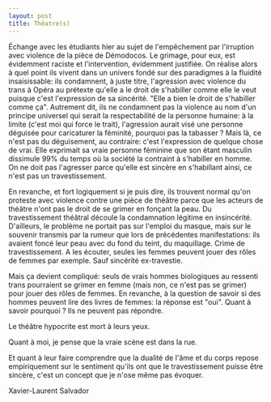 ```yaml
---
layout: post
title: Thêatre(s)
---
```

Échange avec les étudiants hier au sujet de l'empêchement par l'irruption avec violence de la pièce de Démodocos. Le grimage, pour eux, est évidemment raciste et l'intervention, évidemment justifiée.
On réalise alors à quel point ils vivent dans un univers fondé sur des paradigmes à la fluidité insaisissable: ils condamnent, à juste titre, l'agression avec violence du trans à Opéra au prétexte qu'elle a le droit de s'habiller comme elle le veut puisque c'est l'expression de sa sincérité. "Elle a bien le droit de s'habiller comme ça". 
Autrement dit, ils ne condamnent pas la violence au nom d'un principe universel qui serait la respectabilité de la personne humaine: à la limite (c'est moi qui force le trait), l'agression aurait visé une personne déguisée pour caricaturer la féminité, pourquoi pas la tabasser ? Mais là, ce n'est pas du déguisement, au contraire: c'est l'expression de quelque chose de vrai. Elle exprimait sa vraie personne féminine que son étant masculin dissimule 99% du temps où la société la contraint à s'habiller en homme. On ne doit pas l'agresser parce qu'elle est sincère en s'habillant ainsi, ce n'est pas un travestissement.

En revanche, et fort logiquement si je puis dire, ils trouvent normal qu'on proteste avec violence contre une pièce de théâtre parce que les acteurs de théâtre n'ont pas le droit de se grimer en fonçant la peau. Du travestissement théâtral découle la condamnation légitime en insincérité. D'ailleurs, le problème ne portait pas sur l'emploi du masque, mais sur le souvenir transmis par la rumeur que lors de précédentes manifestations: ils avaient foncé leur peau avec du fond du teint, du maquillage. Crime de travestissement. A les écouter, seules les femmes peuvent jouer des rôles de femmes par exemple. 
Sauf sincérité ex-travestie.

Mais ça devient compliqué: seuls de vrais hommes biologiques au ressenti trans pourraient se grimer en femme (mais non, ce n'est pas se grimer) pour jouer des rôles de femmes. En revanche, à la question de savoir si des hommes peuvent lire des livres de femmes: la réponse est "oui". Quant à savoir pourquoi ? Ils ne peuvent pas répondre. 

 
Le théâtre hypocrite est mort à leurs yeux. 

Quant à moi, je pense que la vraie scène est dans la rue.


Et quant à leur faire comprendre que la dualité de l'âme et du corps repose empiriquement sur le sentiment qu'ils ont que le travestissement puisse être sincère, c'est un concept que je n'ose même pas évoquer.

Xavier-Laurent Salvador
